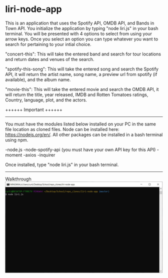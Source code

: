 # liri-node-app

This is an application that uses the Spotify API, OMDB API, and Bands in Town API.  You initialize the application by typing "node liri.js" in your bash terminal.  You will be presented with 4 options to select from using your arrow keys.  Once you select an option you can type whatever you want to search for pertaining to your intial choice.

"concert-this": This will take the entered band and search for tour locations and return dates and venues of the search.

"spotify-this-song": This will take the entered song and search the Spotify API, it will return the artist name, song name, a preview url from spotify (if available), and the album name.

"movie-this": This will take the entered movie and search the OMDB API, it will return the title, year released, IMDB and Rotten Tomatoes ratings, Country, language, plot, and the actors.

++++++ Important ++++++
******************************************************************************
You must have the modules listed below installed on your PC in the same file location as cloned files.  Node can be installed here: https://nodejs.org/en/.  All other packages can be installed in a bash terminal using npm.

-node.js
-node-spotify-api (you must have your own API key for this API)
-moment
-axios
-inquirer

Once installed, type "node liri.js" in your bash terminal.

******************************************************************************

Walkthrough
![Walkthrough pictures](images/Walkthrough-Step-1.jpg)